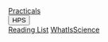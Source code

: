 <div class="navbar">
  <a href="Practicals">Practicals</a>
  <div class="dropdown">
    <button class="dropbtn">HPS 
      <i class="fa fa-caret-down"></i>
    </button>
    <div class="dropdown-content">
      <a href="ReadingList">Reading List</a>
      <a href="WhatIsScience">WhatIsScience</a>
    </div>
  </div> 
</div>

